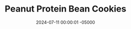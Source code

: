---
layout: post
title:  "Peanut Protein Bean Cookies"
date:   2024-07-11 00:00:01 -05000
categories: 
- Recipes
- Archive
permalink: /recipes/protein-chickpea-date-cookies
image: /assets/Food/Protein Powder/PB Chickpea Date Cookie/pb-protein-cover.jpg
ing: proteinchickpeadatecookie-ing
facts: proteinchickpeadatecookie-facts
section1: 
start2: 
section2: 
start3: 
section3: 
start4: 
section4: 
start5: 
section5: 
Prep: 16
Rest: 
Cook: 14
Source1: https://m.youtube.com/watch?v=xr9EirwjC1A&pp=ygUUaGVhbHRoeSB2ZWdhbiBlYXRpbmc%3D
Source2:
whisk: https://s.samsungfood.com/C2FaJ
tags: 
- peanut butter
- natural peanut butter
- protein powder
- whey
- casein
- chocolate chips
- gluten free
- vanilla
- cookie
- nuts
- peanuts
- date
- sugar free
- beans
- chickpeas
- garbanzo beans
Description: Delicious cookies made from a base of beans, dates, and natural nut butter.  Sugar free (depending on your chocolate) and oil free.  They can be vegan too (swap the milk for water and use vegan chocolate and protein powder).  This is a protein peanut butter version. I have two other types of these cookies - <a href="/recipes/chickpea-date-cookies">Standard Chickpea Date Cookies</a> and <a href="/recipes/double-chocolate-chickpea-date-cookies">Double Chocolate Chickpea Cookies</a>.  Make them all and taste test them to see which ones you like the best!
Instructions: 
- Preheat your oven to 350F, and line a cookie sheet with parchment paper.<br><br>

- Add the beans, dates, nut butter, whey, casein, milk (or water), vanilla, and salt to a food processor and blend until smooth<br><br>
- <center><img src="/assets/Food/Protein Powder/PB Chickpea Date Cookie/pb-protein-unblended.jpg" alt="" class="instruction-image"></center><br>

- I've used peanut butter here, but any nut butter will work, like almond or cashew butter.  For a nut free option, use sunflower or pumpkin seed butter<br><br>

- For the beans, I've gone with chickpeas, but any other light colored bean will work, like navy, pinto, or cannellini beans.  I wouldn't recommend black or kidney beans, as the color will change<br><br>

- Add in baking soda and blend briefly, until just combined. Stir in the chocolate chips with a silicone spatula. The batter should be very loose for a cookie dough.  You can refrigerate for about 30 minutes to harden it if you desire<br><br>
- <center><img src="/assets/Food/Protein Powder/PB Chickpea Date Cookie/pb-protein-blended.jpg" alt="" class="instruction-image"></center><br>

- Using a cookie scoop (mine is 1.5 tbsp), scoop the cookie dough onto to the pan. These cookies won't flatten or spread as they bake, and will only puff up slightly. Flatten to as wide as you'd like the finished cookies to be<br><br>
- <center><img src="/assets/Food/Protein Powder/PB Chickpea Date Cookie/pb-protein-raw.jpg" alt="" class="instruction-image"></center><br>

- Bake for about 14 minutes at 350F, or until the tops and edges are lightly golden brown and the cookies are set to the touch<br><br>
- <center><img src="/assets/Food/Protein Powder/PB Chickpea Date Cookie/pb-protein-baked.jpg" alt="" class="instruction-image"></center><br>

- Let cool on the pan for a few minutes to harden, then transfer to a wire rack to cool completely<br><br>
- <center><img src="/assets/Food/Protein Powder/PB Chickpea Date Cookie/pb-protein-cool.jpg" alt="" class="instruction-image"></center><br>
---